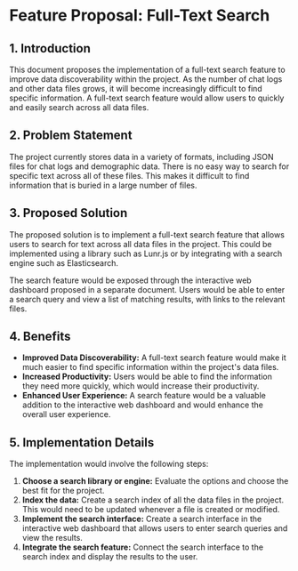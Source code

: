 # Feature Proposal: Full-Text Search

## 1. Introduction

This document proposes the implementation of a full-text search feature to improve data discoverability within the project. As the number of chat logs and other data files grows, it will become increasingly difficult to find specific information. A full-text search feature would allow users to quickly and easily search across all data files.

## 2. Problem Statement

The project currently stores data in a variety of formats, including JSON files for chat logs and demographic data. There is no easy way to search for specific text across all of these files. This makes it difficult to find information that is buried in a large number of files.

## 3. Proposed Solution

The proposed solution is to implement a full-text search feature that allows users to search for text across all data files in the project. This could be implemented using a library such as Lunr.js or by integrating with a search engine such as Elasticsearch.

The search feature would be exposed through the interactive web dashboard proposed in a separate document. Users would be able to enter a search query and view a list of matching results, with links to the relevant files.

## 4. Benefits

*   **Improved Data Discoverability:** A full-text search feature would make it much easier to find specific information within the project's data files.
*   **Increased Productivity:** Users would be able to find the information they need more quickly, which would increase their productivity.
*   **Enhanced User Experience:** A search feature would be a valuable addition to the interactive web dashboard and would enhance the overall user experience.

## 5. Implementation Details

The implementation would involve the following steps:

1.  **Choose a search library or engine:** Evaluate the options and choose the best fit for the project.
2.  **Index the data:** Create a search index of all the data files in the project. This would need to be updated whenever a file is created or modified.
3.  **Implement the search interface:** Create a search interface in the interactive web dashboard that allows users to enter search queries and view the results.
4.  **Integrate the search feature:** Connect the search interface to the search index and display the results to the user.
